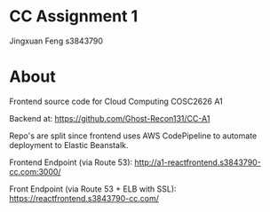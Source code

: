 # CC Assignment 1
Jingxuan Feng s3843790

# About
Frontend source code for Cloud Computing COSC2626 A1

Backend at: https://github.com/Ghost-Recon131/CC-A1

Repo's are split since frontend uses AWS CodePipeline to automate deployment to Elastic Beanstalk.

Frontend Endpoint (via Route 53): http://a1-reactfrontend.s3843790-cc.com:3000/

Front Endpoint (via Route 53 + ELB with SSL): https://reactfrontend.s3843790-cc.com/